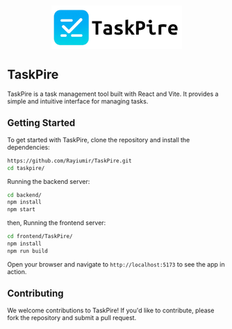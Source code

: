 <p align="center">
    <picture>
        <source media="(prefers-color-scheme: dark)" srcset="./Logo/TaskPire_Dark.png">
        <source media="(prefers-color-scheme: light)" srcset="./Logo/TaskPire_Light.png">
        <img alt="TaskSquad Logo" src="./Logo/TaskPire_Light.png">
    </picture>
</p>

# TaskPire

TaskPire is a task management tool built with React and Vite. It provides a simple and intuitive interface for managing tasks.

## Getting Started

To get started with TaskPire, clone the repository and install the dependencies:

```bash
https://github.com/Rayiumir/TaskPire.git
cd taskpire/
```

Running the backend server:

```bash
cd backend/
npm install
npm start
```

then, Running the frontend server:

```bash
cd frontend/TaskPire/
npm install
npm run build
```

Open your browser and navigate to `http://localhost:5173` to see the app in action.

## Contributing

We welcome contributions to TaskPire! If you'd like to contribute, please fork the repository and submit a pull request.
